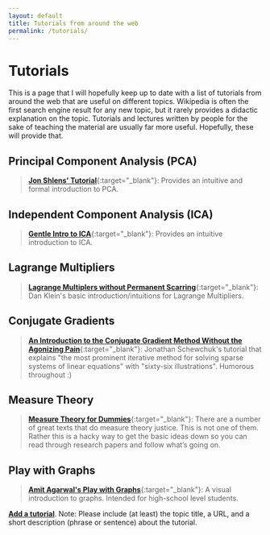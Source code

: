 ```yaml
---
layout: default
title: Tutorials from around the web
permalink: /tutorials/
---
```


# Tutorials

This is a page that I will hopefully keep up to date with a list of tutorials from around the web that are useful on different topics. Wikipedia is often the first search engine result for any new topic, but it rarely provides a didactic explanation on the topic. Tutorials and lectures written by people for the sake of teaching the material are usually far more useful. Hopefully, these will provide that.

## Principal Component Analysis (PCA)
>[__Jon Shlens' Tutorial__](../pdfs/PCA-Tutorial-Intuition_jp.pdf){:target="_blank"}: Provides an intuitive and formal introduction to PCA.

## Independent Component Analysis (ICA)
>[__Gentle Intro to ICA__](../pdfs/HyvarinenSlides.pdf){:target="_blank"}: Provides an intuitive introduction to ICA.

## Lagrange Multipliers
> [__Lagrange Multiplers without Permanent Scarring__](../pdfs/lagrange-multipliers.pdf){:target="_blank"}: Dan Klein's basic introduction/intuitions for Lagrange Multipliers.

## Conjugate Gradients
> [__An Introduction to the Conjugate Gradient Method Without the Agonizing Pain__](../pdfs/painless-conjugate-gradient.pdf){:target="_blank"}: Jonathan Schewchuk's tutorial that explains "the most prominent iterative method for solving sparse systems of linear equations" with "sixty-six illustrations". Humorous throughout :)

## Measure Theory
> [__Measure Theory for Dummies__](../pdfs/UWEETR-2006-0008.pdf){:target="_blank"}: There are a number of great texts that do measure theory justice. This is not one of them. Rather this is a hacky way to get the basic ideas down so you can read through research papers and follow what’s going on.

## Play with Graphs
> [__Amit Agarwal's Play with Graphs__](../pdfs/Play_with_graphs.pdf){:target="_blank"}: A visual introduction to graphs. Intended for high-school level students.

[__Add a tutorial__](mailto:pandeyarun279@gmail.com?Subject=New%20Tutorial&Body=Hi,). Note: Please include (at least) the topic title, a URL, and a short description (phrase or sentence) about the tutorial.
